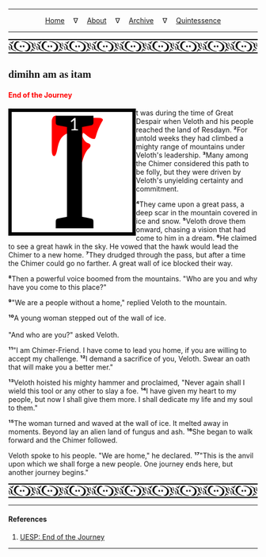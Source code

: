 
---

<!--- Local CSS Font Loading -->

<style>
@font-face {
    font-family: HayghinDaedric;
    src: url('../../../../../assets/fonts/ttf/HayghinDaedric.ttf') format('truetype');
    font-weight: medium;
    font-style: normal;
}
</style>

<!--- Jekyll Page Links -->

<center>
<a href="../../../../../index.html">Home</a>
&emsp;&nabla;&emsp;
<a href="../../../../archive/about.html">About</a>
&emsp;&nabla;&emsp;
<a href="../../../../archive/index.html">Archive</a>
&emsp;&nabla;&emsp;
<a href="../../../index.html">Quintessence</a>
</center>

<!--- Markdown Body Below: -->

---

<img align="center" alt="Bordering" src="../../../../../assets/images/symbols/velothi_pattern_long_by_lukkar.svg">

## <span style="font-family:HayghinDaedric">dimihn am as itam</Span>

#### <span style="color:red">End of the Journey</span>

<img align="left" alt="I" src="../../../project/resources/initials/svg/letters/letter_i.svg">t was during the time of Great Despair when Veloth and his people reached the land of Resdayn.
<b>&sup2;</b>For untold weeks they had climbed a mighty range of mountains under Veloth's leadership.
<b>&sup3;</b>Many among the Chimer considered this path to be folly, but they were driven by Veloth's unyielding certainty and commitment.

<b>&#8308;</b>They came upon a great pass, a deep scar in the mountain covered in ice and snow.
<b>&#8309;</b>Veloth drove them onward, chasing a vision that had come to him in a dream.
<b>&#8310;</b>He claimed to see a great hawk in the sky. He vowed that the hawk would lead the Chimer to a new home.
<b>&#8311;</b>They drudged through the pass, but after a time the Chimer could go no farther. A great wall of ice blocked their way.

<b>&#8312;</b>Then a powerful voice boomed from the mountains. "Who are you and why have you come to this place?"

<b>&#8313;</b>"We are a people without a home," replied Veloth to the mountain.

<b>&sup1;&#8304;</b>A young woman stepped out of the wall of ice.\
\
"And who are you?" asked Veloth.

<b>&sup1;&sup1;</b>"I am Chimer-Friend. I have come to lead you home, if you are willing to accept my challenge.
<b>&sup1;&sup2;</b>I demand a sacrifice of you, Veloth. Swear an oath that will make you a better mer."

<b>&sup1;&sup3;</b>Veloth hoisted his mighty hammer and proclaimed, "Never again shall I wield this tool or any other to slay a foe.
<b>&sup1;&#8308;</b>I have given my heart to my people, but now I shall give them more. I shall dedicate my life and my soul to them."

<b>&sup1;&#8309;</b>The woman turned and waved at the wall of ice. It melted away in moments. Beyond lay an alien land of fungus and ash.
<b>&sup1;&#8310;</b>She began to walk forward and the Chimer followed.

Veloth spoke to his people. "We are home," he declared.
<b>&sup1;&#8311;</b>"This is the anvil upon which we shall forge a new people. One journey ends here, but another journey begins."

<img align="center" alt="Bordering" src="../../../../../assets/images/symbols/velothi_pattern_long_by_lukkar.svg">

---

#### References

1. [UESP: End of the Journey][1]

[1]: https://en.uesp.net/wiki/Online:End_of_the_Journey

---
